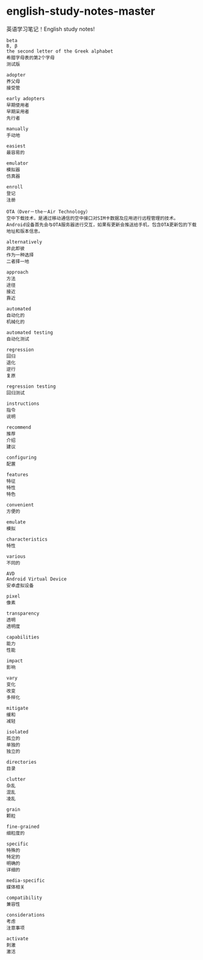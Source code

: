 # english-study-notes-master
英语学习笔记！English study notes!

```
beta
B, β
the second letter of the Greek alphabet
希腊字母表的第2个字母
测试版
```

```
adopter
养父母
接受管

early adopters
早期使用者
早期采用者
先行者
```

```
manually
手动地
```

```
easiest
最容易的
```

```
emulator
模拟器
仿真器
```

```
enroll
登记
注册
```

```
OTA（Over－the－Air Technology）
空中下载技术，是通过移动通信的空中接口对SIM卡数据及应用进行远程管理的技术。
Android设备首先会与OTA服务器进行交互，如果有更新会推送给手机，包含OTA更新包的下载地址和版本信息。
```


```
alternatively
非此即彼
作为一种选择
二者择一地
```

```
approach
方法
途径
接近
靠近
```

```
automated
自动化的
机械化的

automated testing
自动化测试
```

```
regression
回归
退化
逆行
复原

regression testing
回归测试
```

```
instructions
指令
说明
```

```
recommend
推荐
介绍
建议
```

```
configuring
配置
```

```
features
特征
特性
特色
```

```
convenient
方便的
```

```
emulate
模拟
```

```
characteristics
特性
```

```
various
不同的
```

```
AVD
Android Virtual Device
安卓虚拟设备
```

```
pixel
像素
```


```
transparency
透明
透明度
```


```
capabilities
能力
性能
```


```
impact 
影响
```


```
vary
变化
改变
多样化
```


```
mitigate
缓和
减轻
```
```
isolated
孤立的
单独的
独立的
```

```
directories
目录
```

```
clutter
杂乱
混乱
凌乱
```

```
grain
颗粒

fine-grained
细粒度的
```

```
specific
特殊的
特定的
明确的
详细的

media-specific
媒体相关
```

```
compatibility
兼容性
```
```
considerations
考虑
注意事项
```

```
activate
刺激
激活
```

